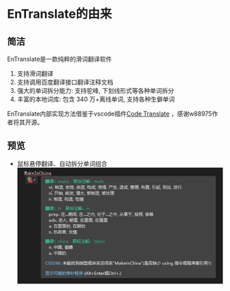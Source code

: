 # EnTranslate的由来

## 简洁
EnTranslate是一款纯粹的滑词翻译软件
1. 支持滑词翻译
2. 支持调用百度翻译接口翻译注释文档
3. 强大的单词拆分能力: 支持驼峰, 下划线形式等各种单词拆分
4. 丰富的本地词库: 包含 340 万+离线单词, 支持各种生僻单词

EnTranslate内部实现方法借鉴于vscode插件[Code Translate](https://github.com/w88975/code-translate-vscode) ，感谢w88975作者将其开源。

## 预览

- 鼠标悬停翻译、自动拆分单词组合
![滑词翻译单词](/docs/view.png)